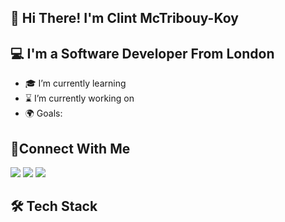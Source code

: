 ## 👋 Hi There! I'm Clint McTribouy-Koy 
## 💻 I'm a Software Developer From London 
- 🎓 I’m currently learning 
- ⌛ I’m currently working on 
- 🌍 Goals: 

## 📲Connect With Me 
<img src="https://img.shields.io/badge/Twitter-1DA1F2?style=for-the-badge&logo=twitter&logoColor=white" /> <img src="https://img.shields.io/badge/LinkedIn-0077B5?style=for-the-badge&logo=linkedin&logoColor=white"/> <img src="https://img.shields.io/badge/Instagram-E4405F?style=for-the-badge&logo=instagram&logoColor=white"/>

## 🛠 Tech Stack 




<!--
**clint-mctribouy-koy/clint-mctribouy-koy** is a ✨ _special_ ✨ repository because its `README.md` (this file) appears on your GitHub profile.

Here are some ideas to get you started:

- 🔭 I’m currently working on ...
- 🌱 I’m currently learning ...
- 👯 I’m looking to collaborate on ...
- 🤔 I’m looking for help with ...
- 💬 Ask me about ...
- 📫 How to reach me: ...
- 😄 Pronouns: ...
- ⚡ Fun fact: ...
-->
